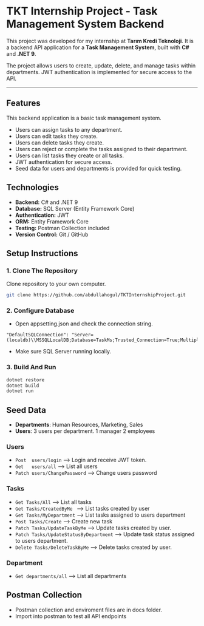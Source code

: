 # TKT Internship Project - Task Management System Backend

This project was developed for my internship at **Tarım Kredi Teknoloji**. 
It is a backend API application for a **Task Management System**, built with **C#** and **.NET 9**.

The project allows users to create, update, delete, and manage tasks within departments. 
JWT authentication is implemented for secure access to the API.

---

## Features
This backend application is a basic task management system. 
- Users can assign tasks to any department. 
- Users can edit tasks they create.
- Users can delete tasks they create.
- Users can reject or complete the tasks assigned to their department.
- Users can list tasks they create or all tasks.
- JWT authentication for secure access.
- Seed data for users and departments is provided for quick testing.

## Technologies
- **Backend:** C# and .NET 9  
- **Database:** SQL Server (Entity Framework Core)  
- **Authentication:** JWT  
- **ORM:** Entity Framework Core  
- **Testing:** Postman Collection included  
- **Version Control:** Git / GitHub

## Setup Instructions

### 1. Clone The Repository
Clone repository to your own computer. 
```bash
git clone https://github.com/abdullahogul/TKTInternshipProject.git
```

### 2. Configure Database
- Open appsetting.json and check the connection string.
```
"DefaultSQLConnection": "Server=(localdb)\\MSSQLLocalDB;Database=TaskMs;Trusted_Connection=True;MultipleActiveResultSets=true;TrustServerCertificate=True"
```
- Make sure SQL Server running locally.

### 3. Build And Run
```bash
dotnet restore
dotnet build
dotnet run
```
## Seed Data
- **Departments**: Human Resources, Marketing, Sales
- **Users**: 3 users per department. 1 manager 2 employees

### Users
- `Post  users/login`                      --> Login and receive JWT token.
- `Get   users/all`                        --> List all users
- `Patch users/ChangePassword`             --> Change users password

### Tasks
- `Get Tasks/All`                          --> List all tasks
- `Get Tasks/CreatedByMe `                 --> List tasks created by user 
- `Get Tasks/MyDepartment`                 --> List tasks assigned to users department
- `Post Tasks/Create`                      --> Create new task
- `Patch Tasks/UpdateTaskByMe`             --> Update tasks created by user.
- `Patch Tasks/UpdateStatusByDepartment`   --> Update task status assigned to users department.
- `Delete Tasks/DeleteTaskByMe`            --> Delete tasks created by user.

### Department
- `Get departments/all`                     --> List all departments

## Postman Collection
- Postman collection and enviroment files are in docs folder.
- Import into postman to test all API endpoints
